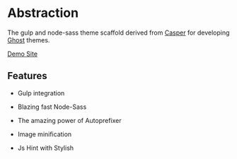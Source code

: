 # Abstraction

The gulp and node-sass theme scaffold derived from [Casper](https://github.com/tryghost/casper) for developing [Ghost](http://github.com/tryghost/ghost/) themes.

[Demo Site](http://abstraction.ghost.io)

## Features

- Gulp integration

- Blazing fast Node-Sass

- The amazing power of Autoprefixer

- Image minification

- Js Hint with Stylish
